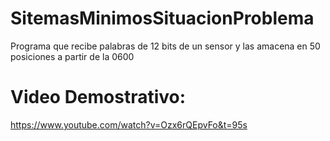 # SitemasMinimosSituacionProblema
Programa que recibe palabras de 12 bits de un sensor y las amacena en 50 posiciones a partir de la 0600
# Video Demostrativo:
https://www.youtube.com/watch?v=Ozx6rQEpvFo&t=95s
